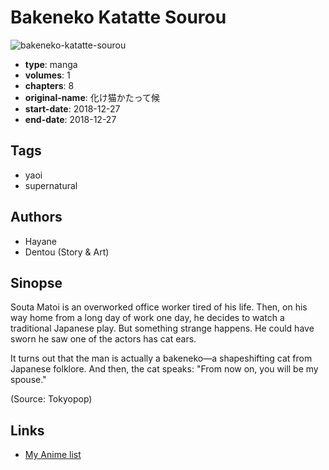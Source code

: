 # Bakeneko Katatte Sourou

![bakeneko-katatte-sourou](https://cdn.myanimelist.net/images/manga/3/236814.jpg)

-   **type**: manga
-   **volumes**: 1
-   **chapters**: 8
-   **original-name**: 化け猫かたって候
-   **start-date**: 2018-12-27
-   **end-date**: 2018-12-27

## Tags

-   yaoi
-   supernatural

## Authors

-   Hayane
-   Dentou (Story & Art)

## Sinopse

Souta Matoi is an overworked office worker tired of his life. Then, on his way home from a long day of work one day, he decides to watch a traditional Japanese play. But something strange happens. He could have sworn he saw one of the actors has cat ears.

It turns out that the man is actually a bakeneko—a shapeshifting cat from Japanese folklore. And then, the cat speaks: "From now on, you will be my spouse."

(Source: Tokyopop)

## Links

-   [My Anime list](https://myanimelist.net/manga/126853/Bakeneko_Katatte_Sourou)
